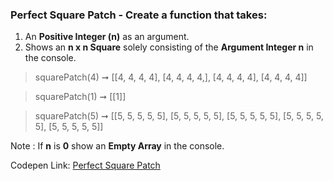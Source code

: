 ### Perfect Square Patch - Create a function that takes: 

1. An **Positive Integer (n)** as an argument. 
1. Shows an **n x n Square** solely consisting of the **Argument Integer n** in the console.

> squarePatch(4) ➞ [[4, 4, 4, 4], [4, 4, 4, 4,], [4, 4, 4, 4], [4, 4, 4, 4]] 

> squarePatch(1) ➞ [[1]]

> squarePatch(5) ➞ [[5, 5, 5, 5, 5], [5, 5, 5, 5, 5], [5, 5, 5, 5, 5], [5, 5, 5, 5, 5], [5, 5, 5, 5, 5]]

Note : If **n** is **0** show an **Empty Array** in the console.

Codepen Link: [Perfect Square Patch](https://codepen.io/javascriptstudent/pen/qBdyeeE?editors=0012)